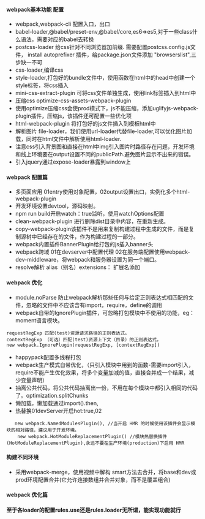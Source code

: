 #### webpack基本功能 配置
- webpack,webpack-cli 配置入口，出口
- babel-loader,@babel/preset-env,@babel/core,es6=>es5,对于一些class什么语法，需要对应的babel去转换
- postcss-loader 给css针对不同浏览器加前缀.  需要配置postcss.config.js文件，  install autoprefixer 插件，给package.json文件添加 "browserslist",三步缺一不可
- css-loader,编译css
- style-loader,打包好的bundle文件中，使用函数在html中的head中创建一个style标签，将css插入
- mini-css-extract-plugin 可将css文件单独生成，使用link标签插入到html中
- 压缩css optimize-css-assets-webpack-plugin
- 使用optimize压缩css会使prod模式下，js不能压缩，添加uglifyjs-webpack-plugin插件，压缩js，该插件还可配置一些优化项
- html-webpack-plugin 将打包好的js文件插入到模板html中
- 解析图片 file-loader，我们使用url-loader代替file-loader,可以优化图片加载，同时在html文件中解析使用html-loader.
- 注意css引入背景图和直接在html中img引入图片时路径存在问题，开发环境和线上环境要在output设置不同的publicPath.避免图片显示不出来的错误。
- 引入jquery通过expose-loader暴露到window上
#### webpack 配置篇
- 多页面应用 01entry使用对象配置，02output设置出口，实例化多个html-webpack-plugin
- 开发环境设置devtool，源码映射。
- npm run build开启watch：true监听，使用watchOptions配置
- clean-webpack-plugin 进行删除dist目录中内容，在重新生成。
- copy-webpack-plugin该插件不是用来复制构建过程中生成的文件，而是复制源树中已经存在的文件，作为构建过程的一部分。
- webpack内置插件BannerPlugin给打包的js插入banner头
- webpack跨域 01在devserver中配置代理 02在服务端配置使用webpack-dev-middleware，将webpack和服务器设置为同一个端口。
- resolve解析 alias（别名）extensions： 扩展名添加
#### webpack 优化
- module.noParse 防止webpack解析那些任何与给定正则表达式相匹配的文件，忽略的文件中不应该含有import，require，define的调用
- webpack自带的IgnorePlugin插件，可忽略打包模块中不使用的功能，eg：moment语言模块。
 ```
 requestRegExp 匹配(test)资源请求路径的正则表达式。
 contextRegExp （可选）匹配(test)资源上下文（目录）的正则表达式。
 new webpack.IgnorePlugin(requestRegExp, [contextRegExp])
 ```
 - happypack配置多线程打包
 - webpack生产模式自带优化，（只引入模块中用到的函数-需要import引入，require不能产生优化效果，将多个变量加减的值，直接合并成一个结果，减少变量声明）
 - 抽离公共代码，将公共代码抽离出一份，不用在每个模块中都引入相同的代码了。optimization.splitChunks
- 懒加载，懒加载通过import().then,
- 热替换01devServer开启hot:true,02
```
   new webpack.NamedModulesPlugin(), //当开启 HMR 的时候使用该插件会显示模块的相对路径，建议用于开发环境。
    new webpack.HotModuleReplacementPlugin() //模块热替换插件(HotModuleReplacementPlugin),永远不要在生产环境(production)下启用 HMR
```


#### 构建不同环境
- 采用webpack-merge，使用视频中解构 smart方法去合并，将base和dev或prod环境配置合并(它允许连接数组并合并对象，而不是覆盖组合)
#### webpack 优化篇

#### 至于各loader的配置rules.use还是rules.loader无所谓，能实现功能就行